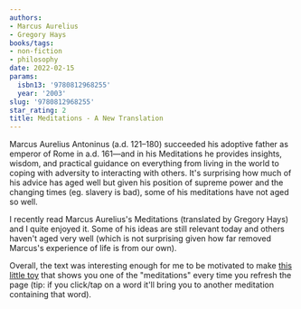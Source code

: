```yaml
---
authors:
- Marcus Aurelius
- Gregory Hays
books/tags:
- non-fiction
- philosophy
date: 2022-02-15
params:
  isbn13: '9780812968255'
  year: '2003'
slug: '9780812968255'
star_rating: 2
title: Meditations - A New Translation
---
```


Marcus Aurelius Antoninus (a.d. 121–180) succeeded his adoptive father as emperor of Rome in a.d. 161—and in his Meditations he provides insights, wisdom, and practical guidance on everything from living in the world to coping with adversity to interacting with others. It's surprising how much of his advice has aged well but given his position of supreme power and the changing times (eg. slavery is bad), some of his meditations have not aged so well.

<!--more-->

I recently read Marcus Aurelius's Meditations (translated by Gregory Hays) and I quite enjoyed it. Some of his ideas are still relevant today and others haven't aged very well (which is not surprising given how far removed Marcus's experience of life is from our own).

Overall, the text was interesting enough for me to be motivated to make [this little toy](/bin/meditations) that shows you one of the "meditations" every time you refresh the page (tip: if you click/tap on a word it'll bring you to another meditation containing that word).